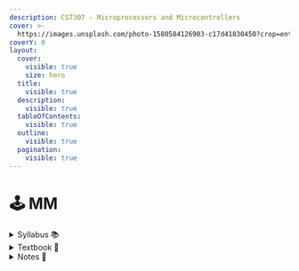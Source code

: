 ```yaml
---
description: CST307 - Microprocessors and Microcontrollers
cover: >-
  https://images.unsplash.com/photo-1580584126903-c17d41830450?crop=entropy&cs=srgb&fm=jpg&ixid=M3wxOTcwMjR8MHwxfHNlYXJjaHw0fHxtaWNyb3Byb2Nlc3NvcnxlbnwwfHx8fDE3MTkwNTI0ODJ8MA&ixlib=rb-4.0.3&q=85
coverY: 0
layout:
  cover:
    visible: true
    size: hero
  title:
    visible: true
  description:
    visible: true
  tableOfContents:
    visible: true
  outline:
    visible: true
  pagination:
    visible: true
---
```


# 🕹️ MM

<details>

<summary>Syllabus 📚</summary>

[CST307](https://drive.google.com/file/d/1bkdsCDr-ntD8uTUbIpFx07ylAbf4ANZc/view?usp=drive\_link)👈

</details>

<details>

<summary>Textbook 📖</summary>

[MM Textbook](https://drive.google.com/drive/folders/15z-8pHdugQVf1jnsxD4CdhrUdssZM8Ex?usp=drive_link)👈

</details>

<details>

<summary>Notes 📒</summary>

[MM Notes](https://drive.google.com/drive/folders/1tb-OdvPoevix88zF8tfE4M1NRvMkiZqK?usp=drive_link)👈

</details>

